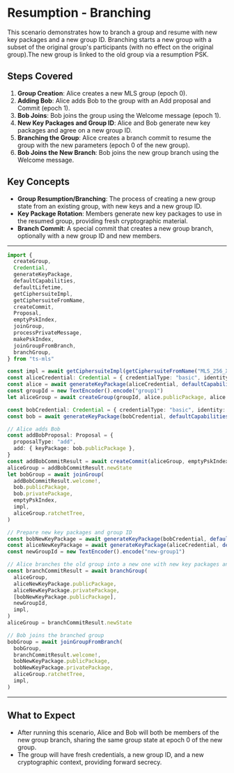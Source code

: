 # Resumption - Branching

This scenario demonstrates how to branch a group and resume with new key packages and a new group ID. Branching starts a new group with a subset of the original group's participants (with no effect on the original group).The new group is linked to the old group via a resumption PSK.

## Steps Covered

1. **Group Creation**: Alice creates a new MLS group (epoch 0).
2. **Adding Bob**: Alice adds Bob to the group with an Add proposal and Commit (epoch 1).
3. **Bob Joins**: Bob joins the group using the Welcome message (epoch 1).
4. **New Key Packages and Group ID**: Alice and Bob generate new key packages and agree on a new group ID.
5. **Branching the Group**: Alice creates a branch commit to resume the group with the new parameters (epoch 0 of the new group).
6. **Bob Joins the New Branch**: Bob joins the new group branch using the Welcome message.

## Key Concepts

- **Group Resumption/Branching**: The process of creating a new group state from an existing group, with new keys and a new group ID.
- **Key Package Rotation**: Members generate new key packages to use in the resumed group, providing fresh cryptographic material.
- **Branch Commit**: A special commit that creates a new group branch, optionally with a new group ID and new members.

---

```typescript
import {
  createGroup,
  Credential,
  generateKeyPackage,
  defaultCapabilities,
  defaultLifetime,
  getCiphersuiteImpl,
  getCiphersuiteFromName,
  createCommit,
  Proposal,
  emptyPskIndex,
  joinGroup,
  processPrivateMessage,
  makePskIndex,
  joinGroupFromBranch,
  branchGroup,
} from "ts-mls"

const impl = await getCiphersuiteImpl(getCiphersuiteFromName("MLS_256_XWING_AES256GCM_SHA512_Ed25519"))
const aliceCredential: Credential = { credentialType: "basic", identity: new TextEncoder().encode("alice") }
const alice = await generateKeyPackage(aliceCredential, defaultCapabilities(), defaultLifetime, [], impl)
const groupId = new TextEncoder().encode("group1")
let aliceGroup = await createGroup(groupId, alice.publicPackage, alice.privatePackage, [], impl)

const bobCredential: Credential = { credentialType: "basic", identity: new TextEncoder().encode("bob") }
const bob = await generateKeyPackage(bobCredential, defaultCapabilities(), defaultLifetime, [], impl)

// Alice adds Bob
const addBobProposal: Proposal = {
  proposalType: "add",
  add: { keyPackage: bob.publicPackage },
}
const addBobCommitResult = await createCommit(aliceGroup, emptyPskIndex, false, [addBobProposal], impl)
aliceGroup = addBobCommitResult.newState
let bobGroup = await joinGroup(
  addBobCommitResult.welcome!,
  bob.publicPackage,
  bob.privatePackage,
  emptyPskIndex,
  impl,
  aliceGroup.ratchetTree,
)

// Prepare new key packages and group ID
const bobNewKeyPackage = await generateKeyPackage(bobCredential, defaultCapabilities(), defaultLifetime, [], impl)
const aliceNewKeyPackage = await generateKeyPackage(aliceCredential, defaultCapabilities(), defaultLifetime, [], impl)
const newGroupId = new TextEncoder().encode("new-group1")

// Alice branches the old group into a new one with new key packages and a new group id
const branchCommitResult = await branchGroup(
  aliceGroup,
  aliceNewKeyPackage.publicPackage,
  aliceNewKeyPackage.privatePackage,
  [bobNewKeyPackage.publicPackage],
  newGroupId,
  impl,
)
aliceGroup = branchCommitResult.newState

// Bob joins the branched group
bobGroup = await joinGroupFromBranch(
  bobGroup,
  branchCommitResult.welcome!,
  bobNewKeyPackage.publicPackage,
  bobNewKeyPackage.privatePackage,
  aliceGroup.ratchetTree,
  impl,
)
```

---

## What to Expect

- After running this scenario, Alice and Bob will both be members of the new group branch, sharing the same group state at epoch 0 of the new group.
- The group will have fresh credentials, a new group ID, and a new cryptographic context, providing forward secrecy.
